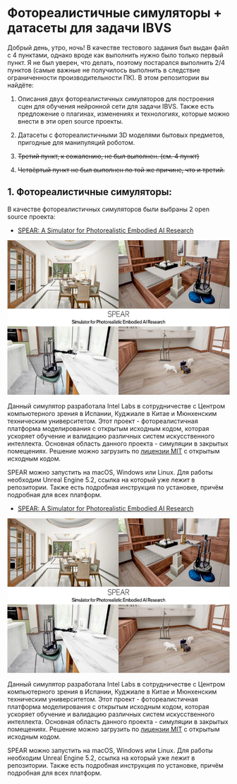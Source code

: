 # Фотореалистичные симуляторы + датасеты для задачи IBVS 

Добрый день, утро, ночь! В качестве тестового задания был выдан файл с 4 пунктами, однако вроде как выполнить нужно было только первый пункт. Я не был уверен, что делать, поэтому постарался выполнить 2/4 пунктов (самые важные не получилось выполнить в следствие ограниченности производительности ПК). В этом репозитории вы найдёте:

1. Описания двух фотореалистичных симуляторов для построения сцен для обучения нейронной сети для задачи IBVS. Также есть предложение о плагинах, изменениях и технологиях, которые можно внести в эти open source проекты.

2. Датасеты с фотореалистичными 3D моделями бытовых предметов, пригодные для манипуляций роботом.

3. ~~Третий пункт, к сожалению, не был выполнен. (см. 4 пункт)~~

4. ~~Четвёртый пункт не был выполнен по той же причине, что и третий.~~

## 1. Фотореалистичные симуляторы:

В качестве фотореалистичных симуляторов были выбраны 2 open source проекта:

- [SPEAR: A Simulator for Photorealistic Embodied AI Research](https://github.com/isl-org/spear#building-from-source)

<img src="./images/SPEARSim_mainPage.jpeg" height="350" />

Данный симулятор разработала Intel Labs в сотрудничестве с Центром компьютерного зрения в Испании, Куджиале в Китае и Мюнхенским техническим университетом. Этот проект - фотореалистичная платформа моделирования с открытым исходным кодом, которая ускоряет обучение и валидацию различных систем искусственного интеллекта. Основная область данного проекта - симуляции в закрытых помещениях. Решение можно загрузить по [лицензии MIT](https://github.com/isl-org/spear/blob/main/LICENSE.txt) с открытым исходным кодом.

SPEAR можно запустить на macOS, Windows или Linux. Для работы необходим Unreal Engine 5.2, ссылка на который уже лежит в репозитории. Также есть подробная инструкция по установке, причём подробная для всех платформ.

- [SPEAR: A Simulator for Photorealistic Embodied AI Research](https://github.com/isl-org/spear#building-from-source)

<img src="./images/SPEARSim_mainPage.jpeg" height="350" />

Данный симулятор разработала Intel Labs в сотрудничестве с Центром компьютерного зрения в Испании, Куджиале в Китае и Мюнхенским техническим университетом. Этот проект - фотореалистичная платформа моделирования с открытым исходным кодом, которая ускоряет обучение и валидацию различных систем искусственного интеллекта. Основная область данного проекта - симуляции в закрытых помещениях. Решение можно загрузить по [лицензии MIT](https://github.com/isl-org/spear/blob/main/LICENSE.txt) с открытым исходным кодом.

SPEAR можно запустить на macOS, Windows или Linux. Для работы необходим Unreal Engine 5.2, ссылка на который уже лежит в репозитории. Также есть подробная инструкция по установке, причём подробная для всех платформ.